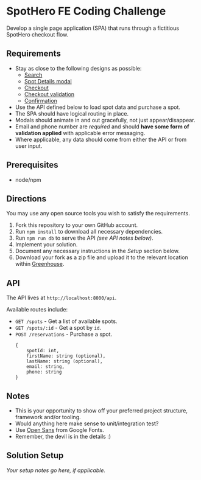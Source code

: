 # SpotHero FE Coding Challenge
Develop a single page application (SPA) that runs through a fictitious SpotHero checkout flow.

## Requirements
* Stay as close to the following designs as possible:
    * [Search](./screens/search.jpg)
    * [Spot Details modal](./screens/search-modal.jpg)
    * [Checkout](./screens/checkout.jpg)
    * [Checkout validation](./screens/checkout-errors.jpg)
    * [Confirmation](./screens/confirmation.jpg)
* Use the API defined below to load spot data and purchase a spot.
* The SPA should have logical routing in place.
* Modals should animate in and out gracefully, not just appear/disappear.
* Email and phone number are *required* and should **have some form of validation applied** with applicable error messaging.
* Where applicable, any data should come from either the API or from user input.

## Prerequisites
* node/npm

## Directions
You may use any open source tools you wish to satisfy the requirements.

1. Fork this repository to your own GitHub account.
1. Run `npm install` to download all necessary dependencies.
1. Run `npm run db` to serve the API *(see API notes below)*.
1. Implement your solution.
1. Document any necessary instructions in the *Setup* section below.
1. Download your fork as a zip file and upload it to the relevant location within [Greenhouse](http://greenhouse.io).

## API
The API lives at `http://localhost:8000/api`.

Available routes include:
* `GET /spots` - Get a list of available spots.
* `GET /spots/:id` - Get a spot by `id`.
* `POST /reservations` - Purchase a spot.
    ```
    {
        spotId: int,
        firstName: string (optional),
        lastName: string (optional),
        email: string,
        phone: string
    }
    ```

## Notes
* This is your opportunity to show off your preferred project structure, framework and/or tooling.
* Would anything here make sense to unit/integration test?
* Use [Open Sans](https://fonts.google.com/specimen/Open+Sans) from Google Fonts.
* Remember, the devil is in the details :)

## Solution Setup
*Your setup notes go here, if applicable.*
